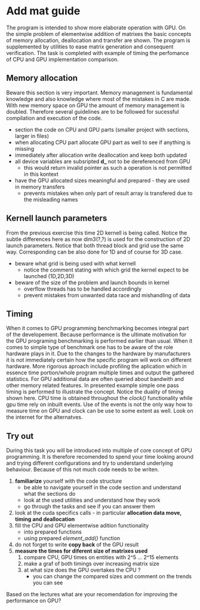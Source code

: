 # Add mat guide
The program is intended to show more elaborate operation with GPU. On the simple problem of elementwise addition of matrixes the basic concepts of memory allocation, deallocation and transfer are shown. The program is supplemented by utilities to ease matrix generation and consequent verification. The task is completed with example of timing the perfomance of CPU and GPU implementation comparison.

## Memory allocation
Beware this section is very important. Memory management is fundamental knowledge and also knowledge where most of the mistakes in C are made. With new memory space on GPU the amount of memory management is doubled. Therefore several guidelines are to be followed for sucessful compilation and execution of the code. 
* section the code on CPU and GPU parts (smaller project with sections, larger in files)
* when allocating CPU part allocate GPU part as well to see if anything is missing
* immediately after allocation write deallocation and keep both updated
* all device variables are subsripted **d_** not to be dereferenced from GPU
	* this would return invalid pointer as such a operation is not permitted in this kontext
* have the GPU allocated sizes meaningful and prepared - they are used in memory transfers
	* prevents mistakes when only part of result array is transfered due to the misleading names

## Kernell launch parameters
From the previous exercise this time 2D kernell is being called. Notice the subtle differences here as now dim3(?,?) is used for the construction of 2D launch parameters. Notice that both thread block and grid use the same way.
Corresponding can be also done for 1D and of course for 3D case.
* beware what grid is being used with what kernell
	* notice the comment stating with which grid the kernel expect to be launched (1D,2D,3D)
* beware of the size of the problem and launch bounds in kernel
	* overflow threads has to be handled accordingly
	* prevent mistakes from unwanted data race and mishandling of data

## Timing
When it comes to GPU programming benchmarking becomes integral part of the developement. Because performance is the ultimate motivation for the GPU programing benchmarking is performed earlier than usual. When it comes to simple type of benchmark one has to be aware of the role hardware plays in it. Due to the changes to the hardware by manufacturers it is not immediately certain how the specific program will work on different hardware. 
More rigorous aproach include profiling the aplication which in essence time portion/whole program multiple times and output the gathered statistics. For GPU additional data are often queried about bandwith and other memory related features.
In presented example simple one pass timing is performed to illustrate the concept. Notice the duality of timing shown here. CPU time is obtained throughout the *clock()* functionality while gpu time rely on inbuilt events. Use of the events is not the only way how to measure time on GPU and clock can be use to some extent as well. Look on the internet for the alternatves.

## Try out
During this task you will be introduced into multiple of core concept of GPU programming. It is therefore recomended to spend your time looking around and trying different configurations and try to understand underlying behaviour. Because of this not much code needs to be writen. 
1. **familiarize** yourself with the code structure
	* be able to navigate yourself in the code section and understand what the sections do
	* look at the used utilities and understand how they work
	* go through the tasks and see if you can answer them
1. look at the cuda specifics calls - in particular **allocation data move, timing and deallocation**
1. fill the CPU and GPU elementwise adition functionality
	* into prepared functions
	* using prepared *element_add()* function 
1. do not forget to write **copy back** of the GPU result
1. **measure the times for diferent size of matrixes used**
	1. compare CPU, GPU times on entities with 2^5 ... 2^15 elements
	1. make a graf of both timings over increasing matrix size
	1. at what size does the GPU overtakes the CPU ?
		* you can change the compared sizes and comment on the trends you can see

Based on the lectures what are your recomendation for improving the performance on GPU?